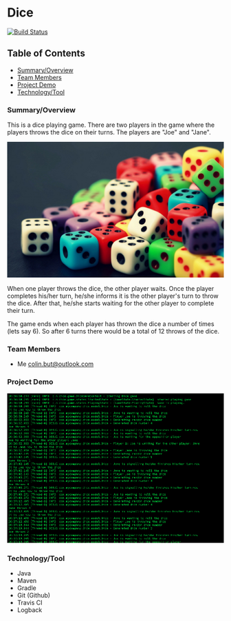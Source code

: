 # Dice

[![Build Status](https://travis-ci.org/colinbut/dice.svg?branch=master)](https://travis-ci.org/colinbut/dice)

## Table of Contents

* [Summary/Overview](#summary-overview)
* [Team Members](#team-members)
* [Project Demo](#project-demo)
* [Technology/Tool](#tech-tool)


### <a name="summary-overview"></a>Summary/Overview

This is a dice playing game. There are two players in the game where the players throws the dice on their turns.
The players are "Joe" and "Jane".

![Image of Dice](src/main/resources/etc/dice2.jpg)


When one player throws the dice, the other player waits. Once the player completes his/her turn, he/she informs it is
the other player's turn to throw the dice. After that, he/she starts waiting for the other player to complete their turn.

The game ends when each player has thrown the dice a number of times (lets say 6). So after 6 turns there would be 
a total of 12 throws of the dice.

### <a name="team-members"></a>Team Members
* Me <colin.but@outlook.com>

### <a name="project-demo"></a>Project Demo
![Image of a Demo](src/main/resources/etc/demo-screenshot.png)

### <a name="tech-tool"></a>Technology/Tool
* Java
* Maven
* Gradle
* Git (Github)
* Travis CI
* Logback

